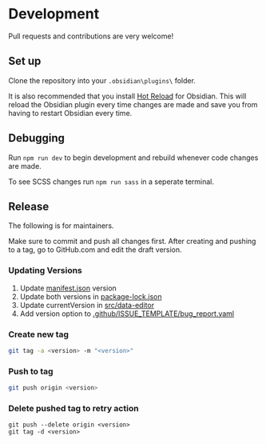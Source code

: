# Development

Pull requests and contributions are very welcome!

## Set up
Clone the repository into your `.obsidian\plugins\` folder.

It is also recommended that you install [Hot Reload](https://github.com/pjeby/hot-reload) for Obsidian. This will reload the Obsidian plugin every time changes are made and save you from having to restart Obsidian every time.

## Debugging
Run `npm run dev` to begin development and rebuild whenever code changes are made.

To see SCSS changes run `npm run sass` in a seperate terminal.

## Release
The following is for maintainers.

Make sure to commit and push all changes first. After creating and pushing to a tag, go to GitHub.com and edit the draft version.

### Updating Versions
1. Update [manifest.json](../manifest.json) version 
2. Update both versions in [package-lock.json](../package-lock.json)
3. Update currentVersion in [src/data-editor](../src/data-editor)
4. Add version option to [.github/ISSUE_TEMPLATE/bug_report.yaml](../.github/ISSUE_TEMPLATE/bug_report.yaml)

### Create new tag
 ```bash
git tag -a <version> -m "<version>"
```

### Push to tag
```bash
git push origin <version>
```

### Delete pushed tag to retry action
```
git push --delete origin <version>
git tag -d <version>
```